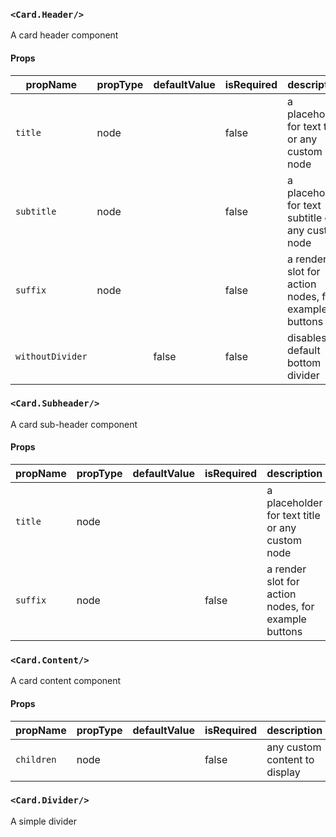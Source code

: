 ### `<Card.Header/>`
A card header component

#### Props

| propName | propType | defaultValue | isRequired | description|
| -------- | -------- | ------------ | ---------- | --------------------------- |
| `title` | node | | false | a placeholder for text title or any custom node |
| `subtitle` | node |  | false | a placeholder for text subtitle or any custom node |
| `suffix` | node |  | false | a render slot for action nodes, for example buttons |
| `withoutDivider` |  | false | false | disables default bottom divider |

### `<Card.Subheader/>`
A card sub-header component

#### Props

| propName | propType | defaultValue | isRequired | description|
| -------- | -------- | ------------ | ---------- | --------------------------- |
| `title` | node | |  | a placeholder for text title or any custom node |
| `suffix` | node |  | false | a render slot for action nodes, for example buttons |

### `<Card.Content/>`
A card content component

#### Props

| propName | propType | defaultValue | isRequired | description|
| -------- | -------- | ------------ | ---------- | --------------------------- |
| `children` | node | | false | any custom content to display |

### `<Card.Divider/>`

A simple divider